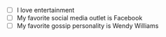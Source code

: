 - [ ] I love entertainment
- [ ] My favorite social media outlet is Facebook
- [ ] My favorite gossip personality is Wendy Williams
